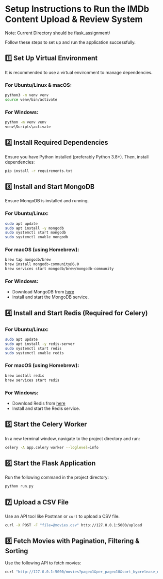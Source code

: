 # Setup Instructions to Run the IMDb Content Upload & Review System
Note: Current Directory should be flask_assignment/

Follow these steps to set up and run the application successfully.

## **1️⃣ Set Up Virtual Environment**
It is recommended to use a virtual environment to manage dependencies.

### **For Ubuntu/Linux & macOS:**
```sh
python3 -m venv venv
source venv/bin/activate
```

### **For Windows:**
```sh
python -m venv venv
venv\Scripts\activate
```

## **2️⃣ Install Required Dependencies**
Ensure you have Python installed (preferably Python 3.8+). Then, install dependencies:
```sh
pip install -r requirements.txt
```

## **3️⃣ Install and Start MongoDB**
Ensure MongoDB is installed and running.

### **For Ubuntu/Linux:**
```sh
sudo apt update
sudo apt install -y mongodb
sudo systemctl start mongodb
sudo systemctl enable mongodb
```

### **For macOS (using Homebrew):**
```sh
brew tap mongodb/brew
brew install mongodb-community@6.0
brew services start mongodb/brew/mongodb-community
```

### **For Windows:**
- Download MongoDB from [here](https://www.mongodb.com/try/download/community)
- Install and start the MongoDB service.

## **4️⃣ Install and Start Redis (Required for Celery)**

### **For Ubuntu/Linux:**
```sh
sudo apt update
sudo apt install -y redis-server
sudo systemctl start redis
sudo systemctl enable redis
```

### **For macOS (using Homebrew):**
```sh
brew install redis
brew services start redis
```

### **For Windows:**
- Download Redis from [here](https://github.com/microsoft/redis/releases)
- Install and start the Redis service.

## **5️⃣ Start the Celery Worker**
In a new terminal window, navigate to the project directory and run:
```sh
celery -A app.celery worker --loglevel=info
```

## **6️⃣ Start the Flask Application**
Run the following command in the project directory:
```sh
python run.py
```

## **7️⃣ Upload a CSV File**
Use an API tool like Postman or `curl` to upload a CSV file.
```sh
curl -X POST -F "file=@movies.csv" http://127.0.0.1:5000/upload
```

## **8️⃣ Fetch Movies with Pagination, Filtering & Sorting**
Use the following API to fetch movies:
```sh
curl "http://127.0.0.1:5000/movies?page=1&per_page=10&sort_by=release_date&order=1"